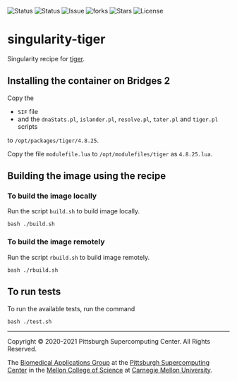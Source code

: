 ![Status](https://github.com/pscedu/singularity-tiger/actions/workflows/main.yml/badge.svg)
![Status](https://github.com/pscedu/singularity-tiger/actions/workflows/pretty.yml/badge.svg)
![Issue](https://img.shields.io/github/issues/pscedu/singularity-tiger)
![forks](https://img.shields.io/github/forks/pscedu/singularity-tiger)
![Stars](https://img.shields.io/github/stars/pscedu/singularity-tiger)
![License](https://img.shields.io/github/license/pscedu/singularity-tiger)

# singularity-tiger
Singularity recipe for [tiger](https://github.com/sandialabs/tiger).

## Installing the container on Bridges 2
Copy the

* `SIF` file
* and the `dnaStats.pl`, `islander.pl`, `resolve.pl`, `tater.pl` and `tiger.pl` scripts

to `/opt/packages/tiger/4.8.25`.

Copy the file `modulefile.lua` to `/opt/modulefiles/tiger` as `4.8.25.lua`.

## Building the image using the recipe
### To build the image locally
Run the script `build.sh` to build image locally.

```
bash ./build.sh
```

### To build the image remotely
Run the script `rbuild.sh` to build image remotely.

```
bash ./rbuild.sh
```

## To run tests
To run the available tests, run the command

```
bash ./test.sh
```

---
Copyright © 2020-2021 Pittsburgh Supercomputing Center. All Rights Reserved.

The [Biomedical Applications Group](https://www.psc.edu/biomedical-applications/) at the [Pittsburgh Supercomputing
Center](http://www.psc.edu) in the [Mellon College of Science](https://www.cmu.edu/tigers/) at [Carnegie Mellon University](http://www.cmu.edu).
